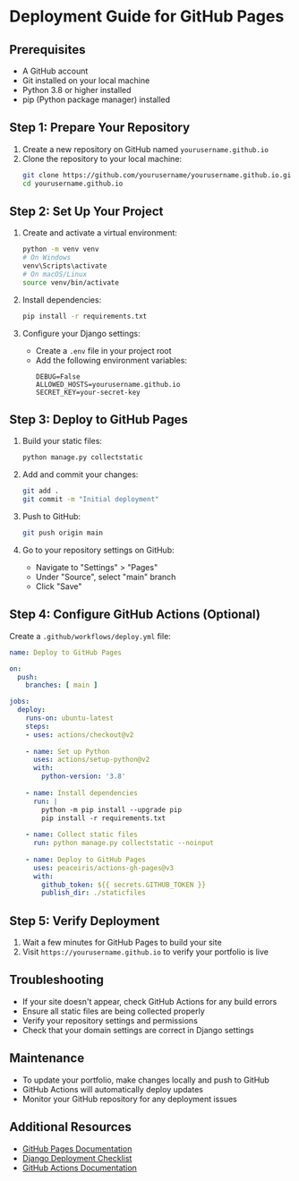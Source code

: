 # Deployment Guide for GitHub Pages

## Prerequisites
- A GitHub account
- Git installed on your local machine
- Python 3.8 or higher installed
- pip (Python package manager) installed

## Step 1: Prepare Your Repository
1. Create a new repository on GitHub named `yourusername.github.io`
2. Clone the repository to your local machine:
   ```bash
   git clone https://github.com/yourusername/yourusername.github.io.git
   cd yourusername.github.io
   ```

## Step 2: Set Up Your Project
1. Create and activate a virtual environment:
   ```bash
   python -m venv venv
   # On Windows
   venv\Scripts\activate
   # On macOS/Linux
   source venv/bin/activate
   ```

2. Install dependencies:
   ```bash
   pip install -r requirements.txt
   ```

3. Configure your Django settings:
   - Create a `.env` file in your project root
   - Add the following environment variables:
     ```
     DEBUG=False
     ALLOWED_HOSTS=yourusername.github.io
     SECRET_KEY=your-secret-key
     ```

## Step 3: Deploy to GitHub Pages
1. Build your static files:
   ```bash
   python manage.py collectstatic
   ```

2. Add and commit your changes:
   ```bash
   git add .
   git commit -m "Initial deployment"
   ```

3. Push to GitHub:
   ```bash
   git push origin main
   ```

4. Go to your repository settings on GitHub:
   - Navigate to "Settings" > "Pages"
   - Under "Source", select "main" branch
   - Click "Save"

## Step 4: Configure GitHub Actions (Optional)
Create a `.github/workflows/deploy.yml` file:

```yaml
name: Deploy to GitHub Pages

on:
  push:
    branches: [ main ]

jobs:
  deploy:
    runs-on: ubuntu-latest
    steps:
    - uses: actions/checkout@v2
    
    - name: Set up Python
      uses: actions/setup-python@v2
      with:
        python-version: '3.8'
    
    - name: Install dependencies
      run: |
        python -m pip install --upgrade pip
        pip install -r requirements.txt
    
    - name: Collect static files
      run: python manage.py collectstatic --noinput
    
    - name: Deploy to GitHub Pages
      uses: peaceiris/actions-gh-pages@v3
      with:
        github_token: ${{ secrets.GITHUB_TOKEN }}
        publish_dir: ./staticfiles
```

## Step 5: Verify Deployment
1. Wait a few minutes for GitHub Pages to build your site
2. Visit `https://yourusername.github.io` to verify your portfolio is live

## Troubleshooting
- If your site doesn't appear, check GitHub Actions for any build errors
- Ensure all static files are being collected properly
- Verify your repository settings and permissions
- Check that your domain settings are correct in Django settings

## Maintenance
- To update your portfolio, make changes locally and push to GitHub
- GitHub Actions will automatically deploy updates
- Monitor your GitHub repository for any deployment issues

## Additional Resources
- [GitHub Pages Documentation](https://docs.github.com/en/pages)
- [Django Deployment Checklist](https://docs.djangoproject.com/en/4.2/howto/deployment/checklist/)
- [GitHub Actions Documentation](https://docs.github.com/en/actions) 